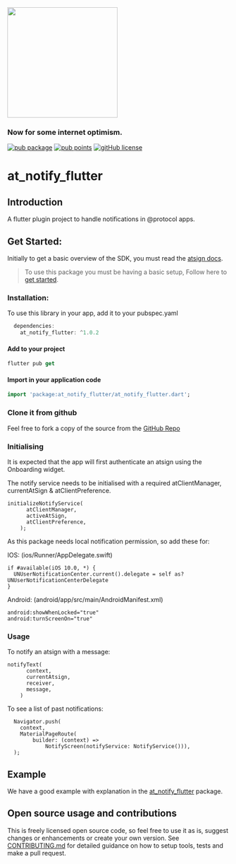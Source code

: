 <img width=250px src="https://atsign.dev/assets/img/@platform_logo_grey.svg?sanitize=true">

### Now for some internet optimism.

[![pub package](https://img.shields.io/pub/v/at_notify_flutter)](https://pub.dev/packages/at_notify_flutter) [![pub points](https://badges.bar/at_notify_flutter/pub%20points)](https://pub.dev/packages/at_notify_flutter/score)
[![gitHub license](https://img.shields.io/badge/license-BSD3-blue.svg)](./LICENSE)

# at_notify_flutter

## Introduction

A flutter plugin project to handle notifications in @protocol apps.

## Get Started:

Initially to get a basic overview of the SDK, you must read the [atsign docs](https://atsign.dev/docs/overview/).

> To use this package you must be having a basic setup, Follow here to [get started](https://atsign.dev/docs/get-started/setup-your-env/).


### Installation:

 To use this library in your app, add it to your pubspec.yaml

```dart
  dependencies:
    at_notify_flutter: ^1.0.2
```
#### Add to your project

 ```dart
 flutter pub get 
 ```
 #### Import in your application code

 ```dart
 import 'package:at_notify_flutter/at_notify_flutter.dart';
 ```
### Clone it from github

 Feel free to fork a copy of the source from the [GitHub Repo](https://github.com/atsign-foundation/at_widgets)

### Initialising
It is expected that the app will first authenticate an atsign using the Onboarding widget.

The notify service needs to be initialised with a required atClientManager, 
currentAtSign & atClientPreference.

```
initializeNotifyService(
      atClientManager,
      activeAtSign,
      atClientPreference,
    );
```

As this package needs local notification permission, so add these for:

IOS: (ios/Runner/AppDelegate.swift)

```
if #available(iOS 10.0, *) {
  UNUserNotificationCenter.current().delegate = self as? UNUserNotificationCenterDelegate
}
```

Android: (android/app/src/main/AndroidManifest.xml)

```
android:showWhenLocked="true"
android:turnScreenOn="true"
```

### Usage

To notify an atsign with a message:
```
notifyText(
      context,
      currentAtsign,
      receiver,
      message,
    )
```

To see a list of past notifications:
```
  Navigator.push(
    context,
    MaterialPageRoute(
        builder: (context) =>
            NotifyScreen(notifyService: NotifyService())),
  );
```

## Example

We have a good example with explanation in the [at_notify_flutter](https://pub.dev/packages/at_notify_flutter/example) package.

## Open source usage and contributions

 This is freely licensed open source code, so feel free to use it as is, suggest changes or enhancements or create your
 own version. See [CONTRIBUTING.md](https://github.com/atsign-foundation/at_widgets/blob/trunk/CONTRIBUTING.md) for detailed guidance on how to setup tools, tests and make a pull request.